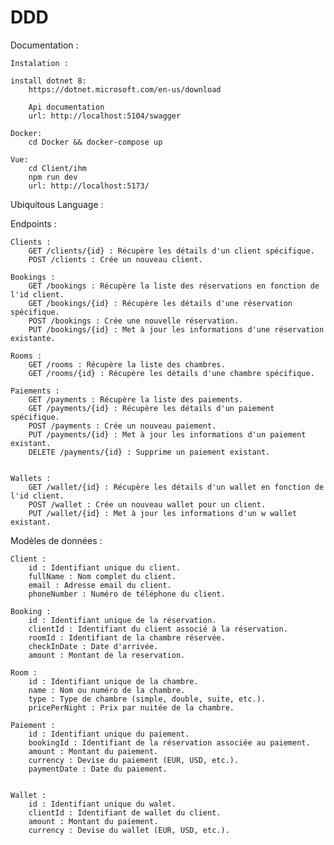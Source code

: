 # DDD

Documentation : 

    Instalation :

    install dotnet 8:
        https://dotnet.microsoft.com/en-us/download
        
        Api documentation
        url: http://localhost:5104/swagger

    Docker: 
        cd Docker && docker-compose up

    Vue: 
        cd Client/ihm
        npm run dev
        url: http://localhost:5173/

Ubiquitous Language :

Endpoints :

    Clients :
        GET /clients/{id} : Récupère les détails d'un client spécifique.
        POST /clients : Crée un nouveau client.

    Bookings :
        GET /bookings : Récupère la liste des réservations en fonction de l'id client.
        GET /bookings/{id} : Récupère les détails d'une réservation spécifique.
        POST /bookings : Crée une nouvelle réservation.
        PUT /bookings/{id} : Met à jour les informations d'une réservation existante.

    Rooms :
        GET /rooms : Récupère la liste des chambres.
        GET /rooms/{id} : Récupère les détails d'une chambre spécifique.

    Paiements :
        GET /payments : Récupère la liste des paiements.
        GET /payments/{id} : Récupère les détails d'un paiement spécifique.
        POST /payments : Crée un nouveau paiement.
        PUT /payments/{id} : Met à jour les informations d'un paiement existant.
        DELETE /payments/{id} : Supprime un paiement existant.


    Wallets :
        GET /wallet/{id} : Récupère les détails d'un wallet en fonction de l'id client.
        POST /wallet : Crée un nouveau wallet pour un client.
        PUT /wallet/{id} : Met à jour les informations d'un w wallet existant.


Modèles de données :

    Client :
        id : Identifiant unique du client.
        fullName : Nom complet du client.
        email : Adresse email du client.
        phoneNumber : Numéro de téléphone du client.

    Booking :
        id : Identifiant unique de la réservation.
        clientId : Identifiant du client associé à la réservation.
        roomId : Identifiant de la chambre réservée.
        checkInDate : Date d'arrivée.
        amount : Montant de la reservation.

    Room :
        id : Identifiant unique de la chambre.
        name : Nom ou numéro de la chambre.
        type : Type de chambre (simple, double, suite, etc.).
        pricePerNight : Prix par nuitée de la chambre.

    Paiement :
        id : Identifiant unique du paiement.
        bookingId : Identifiant de la réservation associée au paiement.
        amount : Montant du paiement.
        currency : Devise du paiement (EUR, USD, etc.).
        paymentDate : Date du paiement.


    Wallet :
        id : Identifiant unique du walet.
        clientId : Identifiant de wallet du client.
        amount : Montant du paiement.
        currency : Devise du wallet (EUR, USD, etc.).
